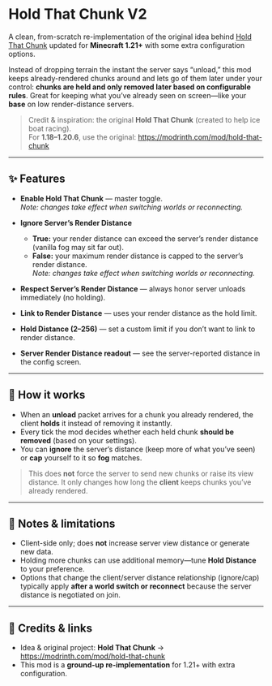 # Hold That Chunk V2
A clean, from-scratch re-implementation of the original idea behind [Hold That Chunk](https://modrinth.com/mod/hold-that-chunk) updated for **Minecraft 1.21+** with some extra configuration options.

Instead of dropping terrain the instant the server says “unload,” this mod keeps already-rendered chunks around and lets go of them later under your control: **chunks are held and only removed later based on configurable rules**. Great for keeping what you’ve already seen on screen—like your **base** on low render-distance servers.

> Credit & inspiration: the original **Hold That Chunk** (created to help ice boat racing).  
> For **1.18–1.20.6**, use the original: https://modrinth.com/mod/hold-that-chunk

---

## ✨ Features

- **Enable Hold That Chunk** — master toggle.  
  *Note: changes take effect when switching worlds or reconnecting.*

- **Ignore Server’s Render Distance**  
  - **True:** your render distance can exceed the server’s render distance (vanilla fog may sit far out).  
  - **False:** your maximum render distance is capped to the server’s render distance.  
  *Note: changes take effect when switching worlds or reconnecting.*
  

- **Respect Server’s Render Distance** — always honor server unloads immediately (no holding).

- **Link to Render Distance** — uses your render distance as the hold limit.

- **Hold Distance (2–256)** — set a custom limit if you don’t want to link to render distance.

- **Server Render Distance readout** — see the server-reported distance in the config screen.

---

## 🧠 How it works

- When an **unload** packet arrives for a chunk you already rendered, the client **holds** it instead of removing it instantly.  
- Every tick the mod decides whether each held chunk **should be removed** (based on your settings).  
- You can **ignore** the server’s distance (keep more of what you’ve seen) or **cap** yourself to it so **fog** matches.

> This does **not** force the server to send new chunks or raise its view distance. It only changes how long the **client** keeps chunks you’ve already rendered.

---

## 🔎 Notes & limitations

- Client-side only; does **not** increase server view distance or generate new data.  
- Holding more chunks can use additional memory—tune **Hold Distance** to your preference.  
- Options that change the client/server distance relationship (ignore/cap) typically apply **after a world switch or reconnect** because the server distance is negotiated on join.

---

## 🙏 Credits & links

- Idea & original project: **Hold That Chunk** → https://modrinth.com/mod/hold-that-chunk  
- This mod is a **ground-up re-implementation** for 1.21+ with extra configuration.
